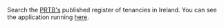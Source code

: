 Search the [PRTB's](https://www.prtb.ie/) published register of tenancies in Ireland. You can see the application running [here](http://www.17od.com/prtb/).
